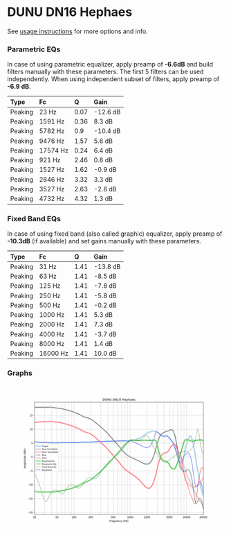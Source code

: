 # DUNU DN16 Hephaes
See [usage instructions](https://github.com/jaakkopasanen/AutoEq#usage) for more options and info.

### Parametric EQs
In case of using parametric equalizer, apply preamp of **-6.6dB** and build filters manually
with these parameters. The first 5 filters can be used independently.
When using independent subset of filters, apply preamp of **-6.9 dB**.

| Type    | Fc       |    Q | Gain     |
|:--------|:---------|:-----|:---------|
| Peaking | 23 Hz    | 0.07 | -12.6 dB |
| Peaking | 1591 Hz  | 0.36 | 8.3 dB   |
| Peaking | 5782 Hz  | 0.9  | -10.4 dB |
| Peaking | 9476 Hz  | 1.57 | 5.6 dB   |
| Peaking | 17574 Hz | 0.24 | 6.4 dB   |
| Peaking | 921 Hz   | 2.46 | 0.8 dB   |
| Peaking | 1527 Hz  | 1.62 | -0.9 dB  |
| Peaking | 2846 Hz  | 3.32 | 3.3 dB   |
| Peaking | 3527 Hz  | 2.63 | -2.8 dB  |
| Peaking | 4732 Hz  | 4.32 | 1.3 dB   |

### Fixed Band EQs
In case of using fixed band (also called graphic) equalizer, apply preamp of **-10.3dB**
(if available) and set gains manually with these parameters.

| Type    | Fc       |    Q | Gain     |
|:--------|:---------|:-----|:---------|
| Peaking | 31 Hz    | 1.41 | -13.8 dB |
| Peaking | 63 Hz    | 1.41 | -8.5 dB  |
| Peaking | 125 Hz   | 1.41 | -7.8 dB  |
| Peaking | 250 Hz   | 1.41 | -5.8 dB  |
| Peaking | 500 Hz   | 1.41 | -0.2 dB  |
| Peaking | 1000 Hz  | 1.41 | 5.3 dB   |
| Peaking | 2000 Hz  | 1.41 | 7.3 dB   |
| Peaking | 4000 Hz  | 1.41 | -3.7 dB  |
| Peaking | 8000 Hz  | 1.41 | 1.4 dB   |
| Peaking | 16000 Hz | 1.41 | 10.0 dB  |

### Graphs
![](./DUNU%20DN16%20Hephaes.png)